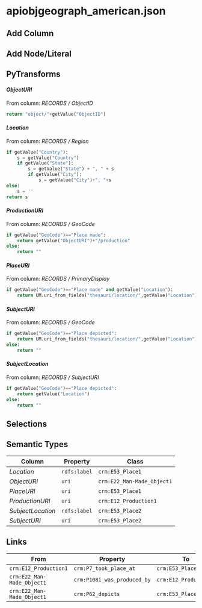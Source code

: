 # apiobjgeograph_american.json

## Add Column

## Add Node/Literal

## PyTransforms
#### _ObjectURI_
From column: _RECORDS / ObjectID_
``` python
return "object/"+getValue("ObjectID")
```

#### _Location_
From column: _RECORDS / Region_
``` python
if getValue("Country"):
    s = getValue("Country")
    if getValue("State"):
        s = getValue("State") + ", " + s
        if getValue("City"):
            s = getValue("City")+", "+s
else:
    s = ''
return s
```

#### _ProductionURI_
From column: _RECORDS / GeoCode_
``` python
if getValue("GeoCode")=="Place made":
    return getValue("ObjectURI")+"/production"
else:
    return ""
```

#### _PlaceURI_
From column: _RECORDS / PrimaryDisplay_
``` python
if getValue("GeoCode")=="Place made" and getValue("Location"):
    return UM.uri_from_fields("thesauri/location/",getValue("Location"))
```

#### _SubjectURI_
From column: _RECORDS / GeoCode_
``` python
if getValue("GeoCode")=="Place depicted":
    return UM.uri_from_fields("thesauri/location/",getValue("Location"))
else:
    return ""
```

#### _SubjectLocation_
From column: _RECORDS / SubjectURI_
``` python
if getValue("GeoCode")=="Place depicted":
    return getValue("Location")
else:
    return ""
```


## Selections

## Semantic Types
| Column | Property | Class |
|  ----- | -------- | ----- |
| _Location_ | `rdfs:label` | `crm:E53_Place1`|
| _ObjectURI_ | `uri` | `crm:E22_Man-Made_Object1`|
| _PlaceURI_ | `uri` | `crm:E53_Place1`|
| _ProductionURI_ | `uri` | `crm:E12_Production1`|
| _SubjectLocation_ | `rdfs:label` | `crm:E53_Place2`|
| _SubjectURI_ | `uri` | `crm:E53_Place2`|


## Links
| From | Property | To |
|  --- | -------- | ---|
| `crm:E12_Production1` | `crm:P7_took_place_at` | `crm:E53_Place1`|
| `crm:E22_Man-Made_Object1` | `crm:P108i_was_produced_by` | `crm:E12_Production1`|
| `crm:E22_Man-Made_Object1` | `crm:P62_depicts` | `crm:E53_Place2`|
